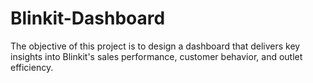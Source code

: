 # Blinkit-Dashboard
The objective of this project is to design a dashboard that  delivers key insights into Blinkit's sales performance, customer  behavior, and outlet efficiency.
